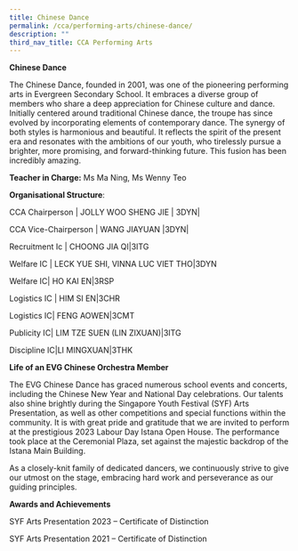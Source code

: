 ```yaml
---
title: Chinese Dance
permalink: /cca/performing-arts/chinese-dance/
description: ""
third_nav_title: CCA Performing Arts
---
```

**Chinese Dance**

The Chinese Dance, founded in 2001, was one of the pioneering performing arts in Evergreen Secondary School. It embraces a diverse group of members who share a deep appreciation for Chinese culture and dance. Initially centered around traditional Chinese dance, the troupe has since evolved by incorporating elements of contemporary dance. The synergy of both styles is harmonious and beautiful. It reflects the spirit of the present era and resonates with the ambitions of our youth, who tirelessly pursue a brighter, more promising, and forward-thinking future. This fusion has been incredibly amazing.

**Teacher in Charge:** Ms Ma Ning, Ms Wenny Teo

**Organisational Structure**:








CCA Chairperson | JOLLY WOO SHENG JIE | 3DYN|

CCA Vice-Chairperson | WANG JIAYUAN |3DYN|

Recruitment Ic | CHOONG JIA QI|3ITG

Welfare IC | LECK YUE SHI, VINNA LUC VIET THO|3DYN

Welfare IC| HO KAI EN|3RSP

Logistics IC | HIM SI EN|3CHR

Logistics IC| FENG AOWEN|3CMT

Publicity IC| LIM TZE SUEN (LIN ZIXUAN)|3ITG

Discipline IC|LI MINGXUAN|3THK

**Life of an EVG Chinese Orchestra Member**

The EVG Chinese Dance has graced numerous school events and concerts, including the Chinese New Year and National Day celebrations. Our talents also shine brightly during the Singapore Youth Festival (SYF) Arts Presentation, as well as other competitions and special functions within the community. It is with great pride and gratitude that we are invited to perform at the prestigious 2023 Labour Day Istana Open House. The performance took place at the Ceremonial Plaza, set against the majestic backdrop of the Istana Main Building.

As a closely-knit family of dedicated dancers, we continuously strive to give our utmost on the stage, embracing hard work and perseverance as our guiding principles.

**Awards and Achievements**

SYF Arts Presentation 2023 – Certificate of Distinction

SYF Arts Presentation 2021 – Certificate of Distinction